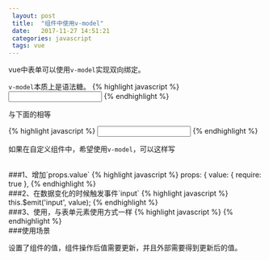 ```yaml
---
 layout: post
 title:  "组件中使用v-model"
 date:   2017-11-27 14:51:21
 categories: javascript
 tags: vue
---
```


vue中表单可以使用`v-model`实现双向绑定。

<!-- more -->
`v-model`本质上是语法糖。
{% highlight javascript %}
<input v-model="something">
{% endhighlight %}

与下面的相等

{% highlight javascript %}
<input v-bind:value="something" v-on:input="something = $event.target.value">
{% endhighlight %}

如果在自定义组件中，希望使用`v-model`，可以这样写

<br>
###1、增加`props.value`
{% highlight javascript %}
props: {
    value: {
        require: true
    },
{% endhighlight %}

<br>
###2、在数据变化的时候触发事件`input`
{% highlight javascript %}
this.$emit('input', value);
{% endhighlight %}

<br>
###3、使用，与表单元素使用方式一样
{% highlight javascript %}
<g-component v-model="comValue"></g-component >
{% endhighlight %}

<br>
###使用场景

设置了组件的值，组件操作后值需要更新，并且外部需要得到更新后的值。

